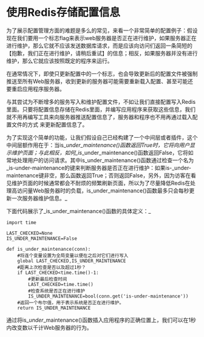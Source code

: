 # 使用Redis存储配置信息

为了展示配置管理方面的难题是多么的常见，来看一个非常简单的配置例子：假设现在我们要用一个标志flag来表示web服务器是否正在进行维护，如果服务器正在进行维护，那么它就不应该发送数据库请求，而是应该向访问们返回一条简短的【抱歉，我们正在进行维护，请稍后重试】的信息；相反，如果服务器并没有进行维护，那么它就应该按照既定的程序来运行。

在通常情况下，即使只更新配置中的一个标志，也会导致更新后的配置文件被强制推送至所有Web服务器，收到更新的服务器可能需要重新载入配置、甚至可能还要重启应用程序服务器。

与其尝试为不断增多的服务写入和维护配置文件，不如让我们直接配置写入Redis里面。只要将配置信息存储在Redis里面，并编写应用程序来获取这些信息，我们就不用再编写工具来向服务器推送配置信息了，服务器和程序也不用再通过载入配置文件的方式 来更新配置信息了。

为了实现这个简单的功能，让我们假设自己已经构建了一个中间层或者插件，这个中间层额作用在于：当is\__under\_maintenance\(\)函数返回True时，它将向用户显示维护页面；与此相反，如何\_is_\_under\_maintenance\(\)函数返回False，它将如常地处理用户的访问请求。其中is\_under\_maintenance\(\)函数通过检查一个名为_is-under-maintenance的键来判断服务器是否正在进行维护：如果is-\_under-maintenance键非空，那么函数返回True；否则返回False，另外，因为访客在看见维护页面的时候通常都会不耐烦的频繁刷新页面，所以为了尽量降低Redis在处理高访问量Web服务器时的负载，is\_under\_maintenance\(\)函数最多只会每秒更新一次服务器维护信息。_

下面代码展示了_is\_under\_maintenance\(\)函数的具体定义：_

```
import time

LAST_CHECKED=None
IS_UNDER_MAINTENANCE=False

def is_under_maintenance(conn):
    #将连个变量设置为全局变量以便在之后对它们进行写入
    global LAST_CHECKED,IS_UNDER_MAINTENANCE
    #距离上次检查是否以及超过1秒？
    if LAST_CHECKED<time.time()-1:
        #更新最后检查时间
        LAST_CHECKED=time.time()
        #检查系统是否正在进行维护
        IS_UNDER_MAINTENANCE=bool(conn.get('is-under-maintenance'))
    #返回一个布尔值，用于表示系统是否正在进行维护。
    return IS_UNDER_MAINTENANCE
```

通过将is\__under_\_maintenance\(\)函数插入应用程序的正确位置上，我们可以在1秒内改变数以千计Web服务器的行为。


